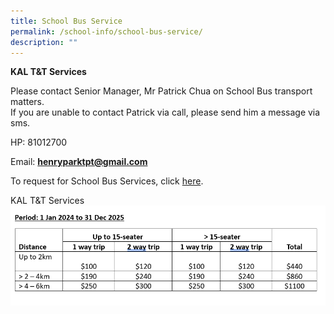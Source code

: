 ```yaml
---
title: School Bus Service
permalink: /school-info/school-bus-service/
description: ""
---
```

**KAL T&amp;T Services**
 
Please contact Senior Manager, Mr Patrick Chua on School Bus transport matters.  <br>
If you are unable to contact Patrick via call, please send him a message via sms.  
  

HP: 81012700

Email:&nbsp;**[henryparktpt@gmail.com](mailto:henryparktpt@gmail.com)**

  
To request for School Bus Services, click&nbsp;[here](https://docs.google.com/forms/d/e/1FAIpQLSfl_2ZXbTrZyLcazI_xoTirGI2-eP3UJ7DMqut8grtO8rTiXg/viewform).

KAL T&amp;T Services
![KAL T&amp;T Services](/images/kal%20t&amp;t%20base%20period.PNG)